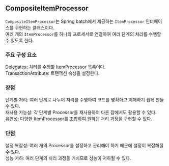 ## CompositeItemProcessor
`CompositeItemProcessor`는 Spring batch에서 제공하는 `ItemProcessor` 인터페이스를 구현하는 클래스이다. <br>
여러 개의 `ItemProcessor`를 하나의 프로세서로 연결하여 여러 단계의 처리를 수행할 수 있도록 한다. <br>

### 주요 구성 요소
Delegates: 처리를 수행할 ItemProcessor 목록이다. <br>
TransactionAttribute: 트랜잭션 속성을 설정한다. <br>

### 장점
단계별 처리: 여러 단계로 나누어 처리를 수행하여 코드를 명확하고 이해하기 쉽게 만들 수 있다. <br>
재사용 가능성: 각 단계별 Processor를 재사용하여 다른 잡에서도 활용할 수 있다. <br>
유연성: 다양한 ItemProcessor를 조합하여 원하는 처리 과정을 구현할 수 있다. <br>

### 단점
설정 복잡성: 여러 개의 Processor를 설정하고 관리해야 하기 때문에 설정이 복잡해질 수 있다. <br>
성능 저하: 여러 단계의 처리 과정을 거치므로 성능이 저하될 수 있다. <br>
